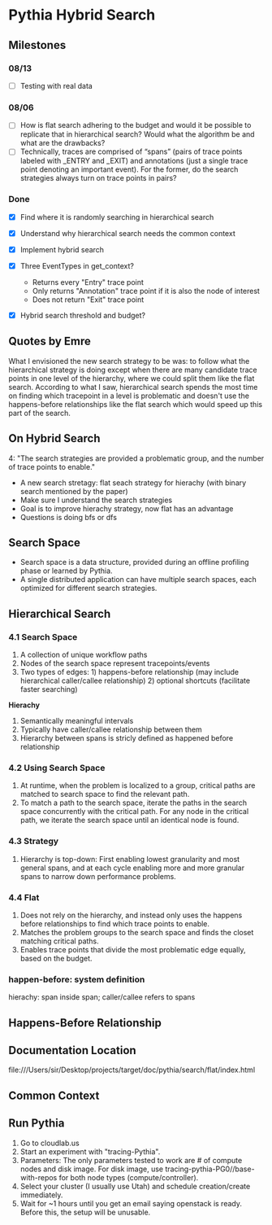 # Pythia Hybrid Search
## Milestones
### 08/13
- [ ] Testing with real data
### 08/06
- [ ] How is flat search adhering to the budget and would it be possible to replicate that in hierarchical search?  Would what the algorithm be and what are the drawbacks?  
- [ ] Technically, traces are comprised of “spans” (pairs of trace points labeled with _ENTRY and _EXIT) and annotations (just a single trace point denoting an important event). For the former, do the search strategies always turn on trace points in pairs?  
### Done
- [x] Find where it is randomly searching in hierarchical search
- [x] Understand why hierarchical search needs the common context
- [x] Implement hybrid search
- [x] Three EventTypes in get_context?
    * Returns every "Entry" trace point
    * Only returns "Annotation" trace point if it is also the node of interest
    * Does not return "Exit" trace point
- [x] Hybrid search threshold and budget?


## Quotes by Emre
What I envisioned the new search strategy to be was: to follow what the hierarchical strategy is doing except when there are many candidate trace points in one level of the hierarchy, where we could split them like the flat search. According to what I saw, hierarchical search spends the most time on finding which tracepoint in a level is problematic and doesn't use the happens-before relationships like the flat search which would speed up this part of the search.

## On Hybrid Search
4: "The search strategies are provided a problematic group, and the number of trace points to enable."
* A new search stretagy: flat seach strategy for hierachy (with binary search mentioned by the paper)
* Make sure I understand the search strategies
* Goal is to improve hierachy strategy, now flat has an advantage
* Questions is doing bfs or dfs

## Search Space
* Search space is a data structure, provided during an offline profiling phase or learned by Pythia.
* A single distributed application can have multiple search spaces, each optimized for different search strategies.

## Hierarchical Search
### 4.1 Search Space
1. A collection of unique workflow paths
2. Nodes of the search space represent tracepoints/events
3. Two types of edges: 1) happens-before relationship (may include hierarchical caller/callee relationship) 2) optional shortcuts (facilitate faster searching)

**Hierachy**
1. Semantically meaningful intervals
2. Typically have caller/callee relationship between them
3. Hierarchy between spans is stricly defined as happened before relationship 

### 4.2 Using Search Space
1. At runtime, when the problem is localized to a group, critical paths are matched to search space to find the relevant path.
2. To match a path to the search space, iterate the paths in the search space concurrently with the critical path. For any node in the critical path, we iterate the search space until an identical node is found.

### 4.3 Strategy
1. Hierarchy is top-down: First enabling lowest granularity and most general spans, and at each cycle enabling more and more granular spans to narrow down performance problems.

### 4.4 Flat
1. Does not rely on the hierarchy, and instead only uses the happens before relationships to find which trace points to enable.
2. Matches the problem groups to the search space and finds the closet matching critical paths.
3. Enables trace points that divide the most problematic edge equally, based on the budget.


### happen-before: system definition
hierachy: span inside span; caller/callee refers to spans

## Happens-Before Relationship

## Documentation Location
file:///Users/sir/Desktop/projects/target/doc/pythia/search/flat/index.html

## Common Context

## Run Pythia
1. Go to cloudlab.us
2. Start an experiment with "tracing-Pythia".
3. Parameters: The only parameters tested to work are # of compute nodes and disk image. For disk image, use tracing-pythia-PG0//base-with-repos for both node types (compute/controller).
4. Select your cluster (I usually use Utah) and schedule creation/create immediately.
5. Wait for ~1 hours until you get an email saying openstack is ready. Before this, the setup will be unusable.



